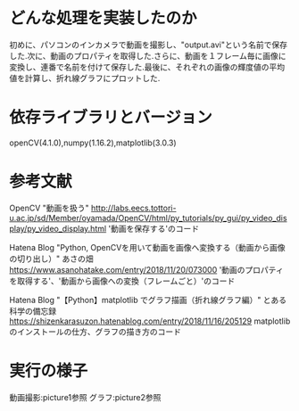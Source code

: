 # どんな処理を実装したのか
初めに、パソコンのインカメラで動画を撮影し、"output.avi"という名前で保存した.次に、動画のプロパティを取得した.さらに、動画を１フレーム毎に画像に変換し、連番で名前を付けて保存した.最後に、それぞれの画像の輝度値の平均値を計算し、折れ線グラフにプロットした.

# 依存ライブラリとバージョン
openCV(4.1.0),numpy(1.16.2),matplotlib(3.0.3)

# 参考文献
OpenCV "動画を扱う"
http://labs.eecs.tottori-u.ac.jp/sd/Member/oyamada/OpenCV/html/py_tutorials/py_gui/py_video_display/py_video_display.html
'動画を保存する'のコード

Hatena Blog "Python, OpenCVを用いて動画を画像へ変換する（動画から画像の切り出し）" あさの畑
https://www.asanohatake.com/entry/2018/11/20/073000
'動画のプロパティを取得する'、'動画から画像への変換（フレームごと）'のコード

Hatena Blog "【Python】matplotlib でグラフ描画（折れ線グラフ編）" とある科学の備忘録
https://shizenkarasuzon.hatenablog.com/entry/2018/11/16/205129
matplotlibのインストールの仕方、グラフの描き方のコード

# 実行の様子
動画撮影:picture1参照
グラフ:picture2参照

